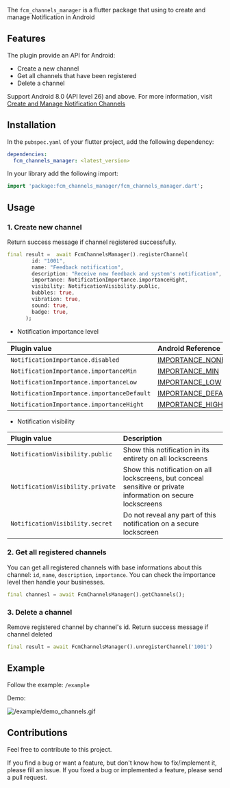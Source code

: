 
The `fcm_channels_manager` is a flutter package that using to create and manage Notification in Android
## Features

The plugin provide an API for Android:

* Create a new channel
* Get all channels that have been registered
* Delete a channel

Support Android 8.0 (API level 26) and above. For more information, visit [Create and Manage Notification Channels](https://developer.android.com/develop/ui/views/notifications/channels)

## Installation

In the `pubspec.yaml` of your flutter project, add the following dependency:

```yaml
dependencies:
  fcm_channels_manager: <latest_version>
```

In your library add the following import:

```dart
import 'package:fcm_channels_manager/fcm_channels_manager.dart';
```

## Usage

### 1. Create new channel

Return success message if channel registered successfully.

```dart
final result =  await FcmChannelsManager().registerChannel(
        id: "1001",
        name: "Feedback notification",
        description: "Receive new feedback and system's notification",
        importance: NotificationImportance.importanceHight,
        visibility: NotificationVisibility.public,
        bubbles: true,
        vibration: true,
        sound: true,
        badge: true,
      );
```

* Notification importance level


| Plugin value                                | Android Reference          |
|:--------------------------------------|:-------------------|
|`NotificationImportance.disabled`       | [IMPORTANCE_NONE](https://developer.android.com/reference/android/app/NotificationManager#IMPORTANCE_NONE)   |
|`NotificationImportance.importanceMin ` | [IMPORTANCE_MIN](https://developer.android.com/reference/android/app/NotificationManager#IMPORTANCE_MIN)   |
|`NotificationImportance.importanceLow` | [IMPORTANCE_LOW](https://developer.android.com/reference/android/app/NotificationManager#IMPORTANCE_LOW) |
|`NotificationImportance.importanceDefault` | [IMPORTANCE_DEFAULT](https://developer.android.com/reference/android/app/NotificationManager#IMPORTANCE_DEFAULT) |
|`NotificationImportance.importanceHight` | [IMPORTANCE_HIGH](https://developer.android.com/reference/android/app/NotificationManager#IMPORTANCE_HIGH) |

* Notification visibility

| Plugin value                                | Description          |
|:--------------------------------------|:-------------------|
|`NotificationVisibility.public`       | Show this notification in its entirety on all lockscreens   |
|`NotificationVisibility.private ` | Show this notification on all lockscreens, but conceal sensitive or private information on secure lockscreens   |
|`NotificationVisibility.secret` | Do not reveal any part of this notification on a secure lockscreen |

### 2. Get all registered channels

You can get all registered channels with base informations about this channel: `id`, `name`, `description`, `importance`. You can check the importance level then handle your businesses.

```dart
final channesl = await FcmChannelsManager().getChannels();
```

### 3. Delete a channel

Remove registered channel by channel's id. Return success message if channel deleted

```dart
final result = await FcmChannelsManager().unregisterChannel('1001')
```

## Example

Follow the example: `/example`

Demo:

![/example/demo_channels.gif](https://github.com/TuyenPonos/FCMChannelsManager/blob/main/example/demo_channels.gif)


## Contributions 

Feel free to contribute to this project.

If you find a bug or want a feature, but don't know how to fix/implement it, please fill an issue.
If you fixed a bug or implemented a feature, please send a pull request.